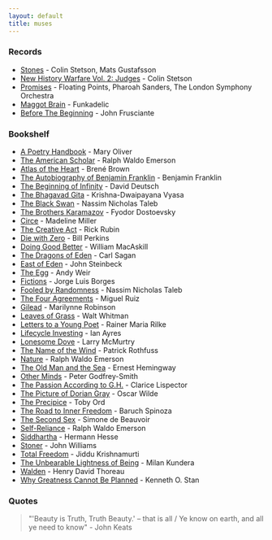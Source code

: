 ```yaml
---
layout: default
title: muses
---
```


### Records

- [Stones](https://open.spotify.com/album/56rcjS8EZIWTXCbk1V2NBI?si=Kfb7T-gSQr2I0oJ5al1cyg) - Colin Stetson, Mats Gustafsson
- [New History Warfare Vol. 2: Judges](https://open.spotify.com/album/56rcjS8EZIWTXCbk1V2NBI?si=Kfb7T-gSQr2I0oJ5al1cyg) - Colin Stetson
- [Promises](https://open.spotify.com/album/3ShtO5VCYa3ctlR5uzLWBa?autoplay=true) - Floating Points, Pharoah Sanders, The London Symphony Orchestra
- [Maggot Brain](https://open.spotify.com/track/5WJU527RQNyMLuKecjsL8V?autoplay=true) - Funkadelic
- [Before The Beginning](https://open.spotify.com/track/0WlIsoZO70rddJrsal9Tqm?autoplay=true) - John Frusciante

### Bookshelf

- [A Poetry Handbook](https://www.goodreads.com/book/show/71652) - Mary Oliver
- [The American Scholar](https://www.goodreads.com/book/show/57272153) - Ralph Waldo Emerson
- [Atlas of the Heart](https://www.goodreads.com/book/show/58330567) - Brené Brown
- [The Autobiography of Benjamin Franklin](https://www.goodreads.com/book/show/52309) - Benjamin Franklin
- [The Beginning of Infinity](https://www.goodreads.com/book/show/10483171) - David Deutsch
- [The Bhagavad Gita](https://www.goodreads.com/book/show/34909756) - Krishna-Dwaipayana Vyasa
- [The Black Swan](https://www.goodreads.com/book/show/242472) - Nassim Nicholas Taleb
- [The Brothers Karamazov](https://www.goodreads.com/book/show/4934) - Fyodor Dostoevsky
- [Circe](https://www.goodreads.com/book/show/35959740) - Madeline Miller
- [The Creative Act](https://www.goodreads.com/book/show/60965426) - Rick Rubin
- [Die with Zero](https://www.goodreads.com/book/show/52950915) - Bill Perkins
- [Doing Good Better](https://www.goodreads.com/book/show/23398748) - William MacAskill
- [The Dragons of Eden](https://www.goodreads.com/book/show/18936642) - Carl Sagan
- [East of Eden](https://www.goodreads.com/book/show/4406) - John Steinbeck
- [The Egg](https://www.goodreads.com/book/show/17563539) - Andy Weir
- [Fictions](https://www.goodreads.com/book/show/16564) - Jorge Luis Borges
- [Fooled by Randomness](https://www.goodreads.com/book/show/38315) - Nassim Nicholas Taleb
- [The Four Agreements](https://www.goodreads.com/book/show/6596) - Miguel Ruiz
- [Gilead](https://www.goodreads.com/book/show/68210) - Marilynne Robinson
- [Leaves of Grass](https://www.goodreads.com/book/show/765418) - Walt Whitman
- [Letters to a Young Poet](https://www.goodreads.com/book/show/13570789) - Rainer Maria Rilke
- [Lifecycle Investing](https://www.goodreads.com/book/show/7603406) - Ian Ayres
- [Lonesome Dove](https://www.goodreads.com/book/show/256008) - Larry McMurtry
- [The Name of the Wind](https://www.goodreads.com/book/show/186074.The_Name_of_the_Wind) - Patrick Rothfuss
- [Nature](https://www.goodreads.com/book/show/40069643) - Ralph Waldo Emerson
- [The Old Man and the Sea](https://www.goodreads.com/book/show/2165) - Ernest Hemingway
- [Other Minds](https://www.goodreads.com/book/show/28116739) - Peter Godfrey-Smith
- [The Passion According to G.H.](https://www.goodreads.com/book/show/153426) - Clarice Lispector
- [The Picture of Dorian Gray](https://www.goodreads.com/book/show/5297) - Oscar Wilde
- [The Precipice](https://www.goodreads.com/book/show/46803615) - Toby Ord
- [The Road to Inner Freedom](https://www.goodreads.com/book/show/208658) - Baruch Spinoza
- [The Second Sex](https://www.goodreads.com/book/show/23346892) - Simone de Beauvoir
- [Self-Reliance](https://www.goodreads.com/book/show/55678388) - Ralph Waldo Emerson
- [Siddhartha](https://www.goodreads.com/book/show/52036) - Hermann Hesse
- [Stoner](https://www.goodreads.com/book/show/166997) - John Williams
- [Total Freedom](https://www.goodreads.com/book/show/143878) - Jiddu Krishnamurti
- [The Unbearable Lightness of Being](https://www.goodreads.com/book/show/9717) - Milan Kundera
- [Walden](https://www.goodreads.com/book/show/16902) - Henry David Thoreau
- [Why Greatness Cannot Be Planned](https://www.goodreads.com/book/show/25670869) - Kenneth O. Stan

### Quotes

> "'Beauty is Truth, Truth Beauty.' – that is all / Ye know on earth, and all ye need to know" - John Keats
